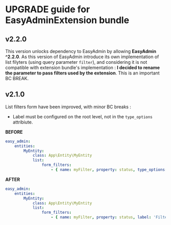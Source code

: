 # UPGRADE guide for EasyAdminExtension bundle

## v2.2.0

This version unlocks dependency to EasyAdmin by allowing __EasyAdmin ^2.2.0__. As this version of EasyAdmin introduce its own implementation of list filyters (using query parameter `filter`), and considering it is not compatible with extension bundle's implementation : __I decided to rename the parameter to pass filters used by the extension__. This is an important BC BREAK.

## v2.1.0

List filters form have been improved, with minor BC breaks :

* Label must be configured on the root level, not in the `type_options` attribiute.

__BEFORE__

```yaml
easy_admin:
    entities:
        MyEntity:
            class: App\Entity\MyEntity
            list:
                form_filters:
                    - { name: myFilter, property: status, type_options: { label: 'Filter on status' } }
```

__AFTER__

```yaml
easy_admin:
    entities:
        MyEntity:
            class: App\Entity\MyEntity
            list:
                form_filters:
                    - { name: myFilter, property: status, label: 'Filter on status' }
```
